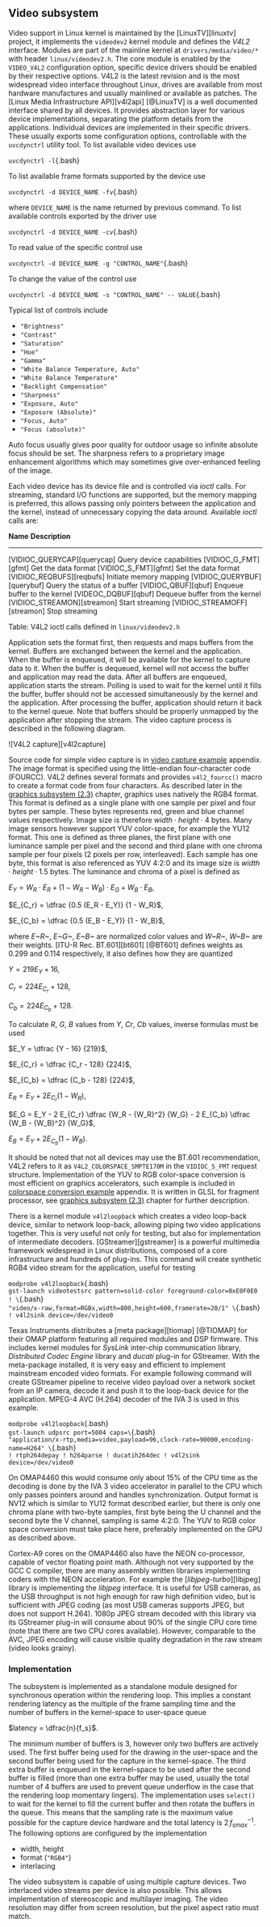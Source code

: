 ## Video subsystem

Video support in Linux kernel is maintained by the [LinuxTV][linuxtv] project,
it implements the `videodev2` kernel module and defines the *V4L2* interface.
Modules are part of the mainline kernel at `drivers/media/video/*` with header `linux/videodev2.h`.
The core module is enabled by the `VIDEO_V4L2` configuration option,
specific device drivers should be enabled by their respective options.
V4L2 is the latest revision and is the most widespread video interface throughout Linux,
drives are available from most hardware manufactures and usually mainlined or available as patches.
The [Linux Media Infrastructure API][v4l2api] [@LinuxTV] is a well documented interface shared by all devices.
It provides abstraction layer for various device implementations,
separating the platform details from the applications.
Individual devices are implemented in their specific drivers.
These usually exports some configuration options, controllable with the `uvcdynctrl` utility tool.
To list available video devices use

`uvcdynctrl -l`{.bash}

To list available frame formats supported by the device use

`uvcdynctrl -d DEVICE_NAME -fv`{.bash}

where `DEVICE_NAME` is the name returned by previous command.
To list available controls exported by the driver use

`uvcdynctrl -d DEVICE_NAME -cv`{.bash}

To read value of the specific control use

`uvcdynctrl -d DEVICE_NAME -g "CONTROL_NAME"`{.bash}

To change the value of the control use

`uvcdynctrl -d DEVICE_NAME -s "CONTROL_NAME" -- VALUE`{.bash}

Typical list of controls include

 * `"Brightness"`
 * `"Contrast"`
 * `"Saturation"`
 * `"Hue"`
 * `"Gamma"`
 * `"White Balance Temperature, Auto"`
 * `"White Balance Temperature"`
 * `"Backlight Compensation"`
 * `"Sharpness"`
 * `"Exposure, Auto"`
 * `"Exposure (Absolute)"`
 * `"Focus, Auto"`
 * `"Focus (absolute)"`

Auto focus usually gives poor quality for outdoor usage so infinite absolute focus should be set.
The sharpness refers to a proprietary image enhancement algorithms which may sometimes give over-enhanced feeling of the image.

Each video device has its device file and is controlled via *ioctl* calls.
For streaming, standard I/O functions are supported,
but the memory mapping is preferred, this allows passing only pointers between the application and the kernel,
instead of unnecessary copying the data around.
Available *ioctl* calls are:

**Name**                       **Description**
------------------------------ ----------------
[VIDIOC_QUERYCAP][querycap]    Query device capabilities
[VIDIOC_G_FMT][gfmt]           Get the data format
[VIDIOC_S_FMT][gfmt]           Set the data format
[VIDIOC_REQBUFS][reqbufs]      Initiate memory mapping
[VIDIOC_QUERYBUF][querybuf]    Query the status of a buffer
[VIDIOC_QBUF][qbuf]            Enqueue buffer to the kernel
[VIDEOC_DQBUF][qbuf]           Dequeue buffer from the kernel
[VIDIOC_STREAMON][streamon]    Start streaming
[VIDIOC_STREAMOFF][streamon]   Stop streaming

Table: V4L2 ioctl calls defined in `linux/videodev2.h`

Application sets the format first, then requests and maps buffers from the kernel.
Buffers are exchanged between the kernel and the application.
When the buffer is enqueued, it will be available for the kernel to capture data to it.
When the buffer is dequeued, kernel will not access the buffer and application may read the data.
After all buffers are enqueued, application starts the stream.
Polling is used to wait for the kernel until it fills the buffer, buffer should not be accessed simultaneously
by the kernel and the application. After processing the buffer, application should return it back to the kernel queue.
Note that buffers should be properly unmapped by the application after stopping the stream.
The video capture process is described in the following diagram.

![V4L2 capture][v4l2capture]

Source code for simple video capture is in [video capture example](#video-capture-example) appendix.
The image format is specified using the little-endian four-character code (FOURCC).
V4L2 defines several formats and provides `v4l2_fourcc()` macro to create a format code from four characters.
As described later in the [graphics subsystem (2.3)](#graphics-subsystem) chapter, graphics uses natively the RGB4 format.
This format is defined as a single plane with one sample per pixel and four bytes per sample.
These bytes represents red, green and blue channel values respectively. Image size is therefore $width \cdot height \cdot 4$ bytes.
Many image sensors however support YUV color-space, for example the YU12 format.
This one is defined as three planes, the first plane with one luminance sample per pixel and the second and third plane with one chroma sample per four pixels
(2 pixels per row, interleaved). Each sample has one byte, this format is also referenced as YUV 4:2:0 and its image size is $width \cdot height \cdot 1.5$ bytes.
The luminance and chroma of a pixel is defined as

$E_Y = W_R \cdot E_R + (1-W_R-W_B) \cdot E_G + W_B \cdot E_B$,

$E_{C_r} = \dfrac {0.5 (E_R - E_Y)} {1 - W_R}$,

$E_{C_b} = \dfrac {0.5 (E_B - E_Y)} {1 - W_B}$,

where *E~R~*, *E~G~*, *E~B~* are normalized color values and *W~R~*, *W~B~* are their weights.
[ITU-R Rec. BT.601][bt601] [@BT601] defines weights as 0.299 and 0.114 respectively,
it also defines how they are quantized

$Y = 219 E_Y + 16$,

$C_r = 224 E_{C_r} + 128$,

$C_b = 224 E_{C_b} + 128$.

To calculate *R*, *G*, *B* values from *Y*, *Cr*, *Cb* values, inverse formulas must be used

$E_Y = \dfrac {Y - 16} {219}$,

$E_{C_r} =  \dfrac {C_r - 128} {224}$,

$E_{C_b} = \dfrac {C_b - 128} {224}$,

$E_R = E_Y + 2 E_{C_r} (1 - W_R)$,

$E_G = E_Y - 2 E_{C_r} \dfrac {W_R - {W_R}^2} {W_G} - 2 E_{C_b} \dfrac {W_B - {W_B}^2} {W_G}$,

$E_B = E_Y + 2 E_{C_b} (1 - W_B)$.

It should be noted that not all devices may use the BT.601 recommendation,
V4L2 refers to it as `V4L2_COLORSPACE_SMPTE170M` in the `VIDIOC_S_FMT` request structure.
Implementation of the YUV to RGB color-space conversion is most efficient on graphics accelerators,
such example is included in [colorspace conversion example](#colorspace-conversion-example) appendix.
It is written in GLSL for fragment processor, see [graphics subsystem (2.3)](#graphics-subsystem) chapter for further description.

There is a kernel module `v4l2loopback` which creates a video loop-back device, similar to network loop-back, allowing piping two video applications together.
This is very useful not only for testing, but also for implementation of intermediate decoders.
[GStreamer][gstreamer] is a powerful multimedia framework widespread in Linux distributions, composed of a core infrastructure and hundreds of plug-ins.
This command will create synthetic RGB4 video stream for the application, useful for testing

`modprobe v4l2loopback`{.bash} \
`gst-launch videotestsrc pattern=solid-color foreground-color=0xE0F0E0 ! \`{.bash} \
`"video/x-raw,format=RGBx,width=800,height=600,framerate=20/1" \`{.bash} \
`! v4l2sink device=/dev/video0`

Texas Instruments distributes a [meta package][tiomap] [@TIOMAP] for their OMAP platform featuring all required modules and DSP firmware.
This includes kernel modules for *SysLink* inter-chip communication library, *Distributed Codec Engine* library and *ducati* plug-in for GStreamer.
With the meta-package installed, it is very easy and efficient to implement mainstream encoded video formats.
For example following command will create GStreamer pipeline to receive video payload over a network socket from an IP camera,
decode it and push it to the loop-back device for the application. MPEG-4 AVC (H.264) decoder of the IVA 3 is used in this example.

`modprobe v4l2loopback`{.bash} \
`gst-launch udpsrc port=5004 caps=\`{.bash} \
`"application/x-rtp,media=video,payload=96,clock-rate=90000,encoding-name=H264" \`{.bash} \
`! rtph264depay ! h264parse ! ducatih264dec ! v4l2sink device=/dev/video0`

On OMAP4460 this would consume only about 15% of the CPU time as the decoding is done by the IVA 3 video accelerator in parallel to the CPU
which only passes pointers around and handles synchronization. Output format is NV12 which is similar to YU12 format described earlier,
but there is only one chroma plane with two-byte samples, first byte being the U channel and the second byte the V channel, sampling is same 4:2:0.
The YUV to RGB color space conversion must take place here, preferably implemented on the GPU as described above.

Cortex-A9 cores on the OMAP4460 also have the NEON co-processor, capable of vector floating point math. Although not very supported by the GCC C compiler,
there are many assembly written libraries implementing coders with the NEON acceleration.
For example the [*libjpeg-turbo*][libjpeg] library is implementing the *libjpeg* interface. It is useful for USB cameras,
as the USB throughput is not high enough for raw high definition video, but is sufficient with JPEG coding (as most USB cameras supports JPEG, but does not support H.264).
1080p JPEG stream decoded with this library via its GStreamer plug-in will consume about 90% of the single CPU core time (note that there are two CPU cores available).
However, comparable to the AVC, JPEG encoding will cause visible quality degradation in the raw stream (video looks grainy).

### Implementation

The subsystem is implemented as a standalone module designed for synchronous operation within the rendering loop.
This implies a constant rendering latency as the multiple of the frame sampling time
and the number of buffers in the kernel-space to user-space queue

$latency = \dfrac{n}{f_s}$.

The minimum number of buffers is 3, however only two buffers are actively used.
The first buffer being used for the drawing in the user-space and the second buffer being used for the capture in the kernel-space.
The third extra buffer is enqueued in the kernel-space to be used after the second buffer is filled
(more than one extra buffer may be used, usually the total number of 4 buffers are used to prevent queue underflow in the case that
the rendering loop momentary lingers).
The implementation uses `select()` to wait for the kernel to fill the current buffer and then rotate the buffers in the queue.
This means that the sampling rate is the maximum value possible for the capture device hardware and the total latency is
$2\,{{f_s}_{max}}^{-1}$. The following options are configured by the implementation

 - width, height
 - format (`"RGB4"`)
 - interlacing

The video subsystem is capable of using multiple capture devices. Two interlaced video streams per device is also possible.
This allows implementation of stereoscopic and multilayer imaging.
The video resolution may differ from screen resolution, but the pixel aspect ratio must match.
